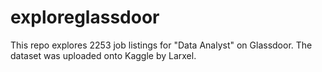# exploreglassdoor
This repo explores 2253 job listings for "Data Analyst" on Glassdoor. The dataset was uploaded onto Kaggle by Larxel.
